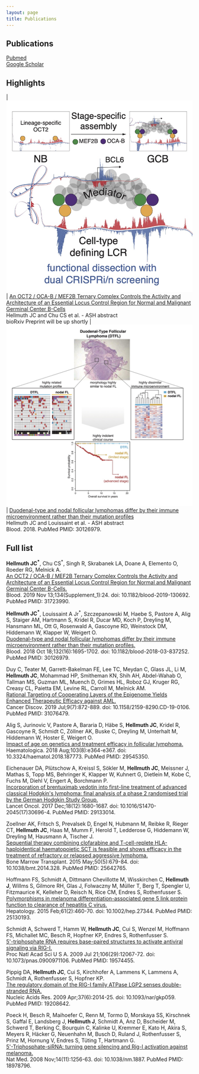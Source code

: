 ```yaml
---
layout: page
title: Publications
---
```


## Publications
[Pubmed](https://www.ncbi.nlm.nih.gov/myncbi/1pUmA1takio5y/bibliography/public/)  
[Google Scholar](https://scholar.google.com/citations?hl=de&user=voIBaRUAAAAJ)  

## Highlights

| <img style="width: 600px" src="/images/graphical-abstract-BCL6-LCR.jpeg"> | [An OCT2 / OCA-B / MEF2B Ternary Complex Controls the Activity and Architecture of an Essential Locus Control Region for Normal and Malignant Germinal Center B-Cells](https://www.ncbi.nlm.nih.gov/pubmed/31723990/)<br>Hellmuth JC and Chu CS et al. - ASH abstract<br>bioRxiv Preprint will be up shortly
| <img style="width: 600px" src="/images/graphical-abstract-PIFL.jpeg"> | [Duodenal-type and nodal follicular lymphomas differ by their immune microenvironment rather than their mutation profiles](https://www.ncbi.nlm.nih.gov/pubmed/30126979/)<br>Hellmuth JC and Louissaint et al. - ASH abstract<br>Blood. 2018. PubMed PMID: 30126979.

## Full list

**Hellmuth JC<sup>*</sup>**, Chu CS<sup>*</sup>, Singh R, Skrabanek LA, Doane A, Elemento O, Roeder RG, Melnick A.  
[An OCT2 / OCA-B / MEF2B Ternary Complex Controls the Activity and Architecture of an Essential Locus Control Region for Normal and Malignant Germinal Center B-Cells.](https://www.ncbi.nlm.nih.gov/pubmed/31723990/)  
Blood. 2019 Nov 13;134(Supplement_1):24. doi: 10.1182/blood-2019-130692. PubMed PMID: 31723990.  

**Hellmuth JC<sup>*</sup>**, Louissaint A Jr<sup>*</sup>, Szczepanowski M, Haebe S, Pastore A, Alig S, Staiger AM, Hartmann S, Kridel R, Ducar MD, Koch P, Dreyling M, Hansmann ML, Ott G, Rosenwald A, Gascoyne RD, Weinstock DM, Hiddemann W, Klapper W, Weigert O.  
[Duodenal-type and nodal follicular lymphomas differ by their immune microenvironment rather than their mutation profiles.](https://www.ncbi.nlm.nih.gov/pubmed/30126979/)  
Blood. 2018 Oct 18;132(16):1695-1702. doi: 10.1182/blood-2018-03-837252. PubMed PMID: 30126979.  

Duy C, Teater M, Garrett-Bakelman FE, Lee TC, Meydan C, Glass JL, Li M, **Hellmuth JC**, Mohammad HP, Smitheman KN, Shih AH, Abdel-Wahab O, Tallman MS, Guzman ML, Muench D, Grimes HL, Roboz GJ, Kruger RG, Creasy CL, Paietta EM, Levine RL, Carroll M, Melnick AM.  
[Rational Targeting of Cooperating Layers of the Epigenome Yields Enhanced Therapeutic Efficacy against AML.](https://www.ncbi.nlm.nih.gov/pubmed/31076479/)  
Cancer Discov. 2019 Jul;9(7):872-889. doi: 10.1158/2159-8290.CD-19-0106. PubMed PMID: 31076479. 

Alig S, Jurinovic V, Pastore A, Bararia D, Häbe S, **Hellmuth JC**, Kridel R, Gascoyne R, Schmidt C, Zöllner AK, Buske C, Dreyling M, Unterhalt M, Hiddemann W, Hoster E, Weigert O.  
[Impact of age on genetics and treatment efficacy in follicular lymphoma.](https://www.ncbi.nlm.nih.gov/pubmed/29545350/)  
Haematologica. 2018 Aug;103(8):e364-e367. doi: 10.3324/haematol.2018.187773. PubMed PMID: 29545350.

Eichenauer DA, Plütschow A, Kreissl S, Sökler M, **Hellmuth JC**, Meissner J, Mathas S, Topp MS, Behringer K, Klapper W, Kuhnert G, Dietlein M, Kobe C, Fuchs M, Diehl V, Engert A, Borchmann P.  
[Incorporation of brentuximab vedotin into first-line treatment of advanced classical Hodgkin's lymphoma: final analysis of a phase 2 randomised trial by the German Hodgkin Study Group.](https://www.ncbi.nlm.nih.gov/pubmed/29133014/)  
Lancet Oncol. 2017 Dec;18(12):1680-1687. doi: 10.1016/S1470-2045(17)30696-4. PubMed PMID: 29133014.  

Zoellner AK, Fritsch S, Prevalsek D, Engel N, Hubmann M, Reibke R, Rieger CT, **Hellmuth JC**, Haas M, Mumm F, Herold T, Ledderose G, Hiddemann W, Dreyling M, Hausmann A, Tischer J.  
[Sequential therapy combining clofarabine and T-cell-replete HLA-haploidentical haematopoietic SCT is feasible and shows efficacy in the treatment of refractory or relapsed aggressive lymphoma.](https://www.ncbi.nlm.nih.gov/pubmed/25642765/)  
Bone Marrow Transplant. 2015 May;50(5):679-84. doi: 10.1038/bmt.2014.328. PubMed PMID: 25642765.  

Hoffmann FS, Schmidt A, Dittmann Chevillotte M, Wisskirchen C, **Hellmuth J**, Willms S, Gilmore RH, Glas J, Folwaczny M, Müller T, Berg T, Spengler U, Fitzmaurice K, Kelleher D, Reisch N, Rice CM, Endres S, Rothenfusser S.  
[Polymorphisms in melanoma differentiation-associated gene 5 link protein function to clearance of hepatitis C virus.](https://www.ncbi.nlm.nih.gov/pubmed/25130193/)  
Hepatology. 2015 Feb;61(2):460-70. doi: 10.1002/hep.27344. PubMed PMID: 25130193. 

Schmidt A, Schwerd T, Hamm W, **Hellmuth JC**, Cui S, Wenzel M, Hoffmann FS, Michallet MC, Besch R, Hopfner KP, Endres S, Rothenfusser S.  
[5'-triphosphate RNA requires base-paired structures to activate antiviral signaling via RIG-I.](https://www.ncbi.nlm.nih.gov/pubmed/19574455/)  
Proc Natl Acad Sci U S A. 2009 Jul 21;106(29):12067-72. doi: 10.1073/pnas.0900971106. PubMed PMID: 19574455.

Pippig DA, **Hellmuth JC**, Cui S, Kirchhofer A, Lammens K, Lammens A, Schmidt A, Rothenfusser S, Hopfner KP.  
[The regulatory domain of the RIG-I family ATPase LGP2 senses double-stranded RNA.](https://www.ncbi.nlm.nih.gov/pubmed/19208642/)  
Nucleic Acids Res. 2009 Apr;37(6):2014-25. doi: 10.1093/nar/gkp059. PubMed PMID: 19208642. 

Poeck H, Besch R, Maihoefer C, Renn M, Tormo D, Morskaya SS, Kirschnek S, Gaffal E, Landsberg J, **Hellmuth J**, Schmidt A, Anz D, Bscheider M, Schwerd T, Berking C, Bourquin C, Kalinke U, Kremmer E, Kato H, Akira S, Meyers R, Häcker G, Neuenhahn M, Busch D, Ruland J, Rothenfusser S, Prinz M, Hornung V, Endres S, Tüting T, Hartmann G.  
[5'-Triphosphate-siRNA: turning gene silencing and Rig-I activation against melanoma.](https://www.ncbi.nlm.nih.gov/pubmed/18978796/)  
Nat Med. 2008 Nov;14(11):1256-63. doi: 10.1038/nm.1887. PubMed PMID: 18978796.  
